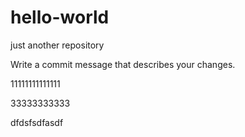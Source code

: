# hello-world
just another repository

Write a commit message that describes your changes.

11111111111111

33333333333

dfdsfsdfasdf
